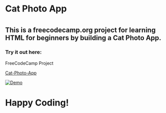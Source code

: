 <h1>Cat Photo App<h1>
<h2>This is a freecodecamp.org project for learning HTML for beginners by building a Cat Photo App.</h2>
<h3>Try it out here:</h3>
  <p>FreeCodeCamp Project</p>
<a href="https://www.freecodecamp.org/learn/2022/responsive-web-design/#learn-html-by-building-a-cat-photo-app">Cat-Photo-App</a>
  
[![Demo](https://github.com/Mercy30-eng/Web-Development/assets/85012190/171ce92d-24b7-48ff-af61-fd3703f3ef4a)](https://github.com/Mercy30-eng/Web-Development/assets/85012190/c50141e1-f412-482a-b9eb-bbe6720c5f24)

Happy Coding!
===============================================================
